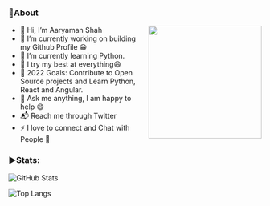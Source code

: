<h3>🎊About</h3>

- 👋 Hi, I’m Aaryaman Shah <img align="right" src="https://c.tenor.com/2uyENRmiUt0AAAAC/coding.gif" width="225" height="225">                                                                     
- 🔭 I’m currently working on building my Github Profile 😁
- 🌱 I’m currently learning Python.
- 🧗 I try my best at everything😄                                                 
- 🥅 2022 Goals: Contribute to Open Source projects and Learn Python, React and Angular.
- 💬 Ask me anything, I am happy to help 😄
- 📬 Reach me through Twitter
- ⚡ I love to connect and Chat with People 🙌




<h3>▶Stats:</h3>


![GitHub Stats](https://github-readme-stats.vercel.app/api?username=AaryamanShah1&theme=radical)

![Top Langs](https://github-readme-stats.vercel.app/api/top-langs/?username=AaryamanShah1&layout=compact&theme=radical)
<!---
AaryamanShah1/AaryamanShah1 is a ✨ special ✨ repository because its `README.md` (this file) appears on your GitHub profile.
You can click the Preview link to take a look at your changes.
--->
